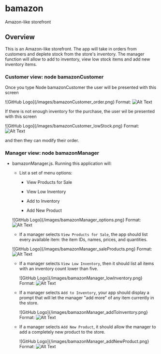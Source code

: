 # bamazon
Amazon-like storefront

## Overview

This is an Amazon-like storefront. The app will take in orders from customers and deplete stock from the store's inventory. The manager function will allow to add to inventory,  view low stock items and add new inventory items.


### Customer view: node bamazonCustomer

Once you type Node bamazonCustomer the user will be presented with this screen

![GitHub Logo]{/images/bamazonCustomer_order.png}
Format: ![Alt Text](url)


If there is not enough inventory for the purchase, the user wil be presented with this screen

![GitHub Logo]{/images/bamazonCustomer_lowStock.png}
Format: ![Alt Text](url)

and then they can modify their order.

### Manager view: node bamazonManager

* bamazonManager.js. Running this application will:

  * List a set of menu options:

    * View Products for Sale
    
    * View Low Inventory
    
    * Add to Inventory
    
    * Add New Product

  ![GitHub Logo]{/images/bamazonManager_options.png}
Format: ![Alt Text](url)


  * If a manager selects `View Products for Sale`, the app should list every available item: the item IDs, names, prices, and quantities.

  ![GitHub Logo]{/images/bamazonManager_saleProducts.png}
Format: ![Alt Text](url)

  * If a manager selects `View Low Inventory`, then it should list all items with an inventory count lower than five.

    ![GitHub Logo]{/images/bamazonManager_lowInventory.png}
Format: ![Alt Text](url)

  * If a manager selects `Add to Inventory`, your app should display a prompt that will let the manager "add more" of any item currently in the store.

    ![GitHub Logo]{/images/bamazonManager_addToInventory.png}
Format: ![Alt Text](url)

  * If a manager selects `Add New Product`, it should allow the manager to add a completely new product to the store.

    ![GitHub Logo]{/images/bamazonManager_addNewProduct.png}
Format: ![Alt Text](url)



